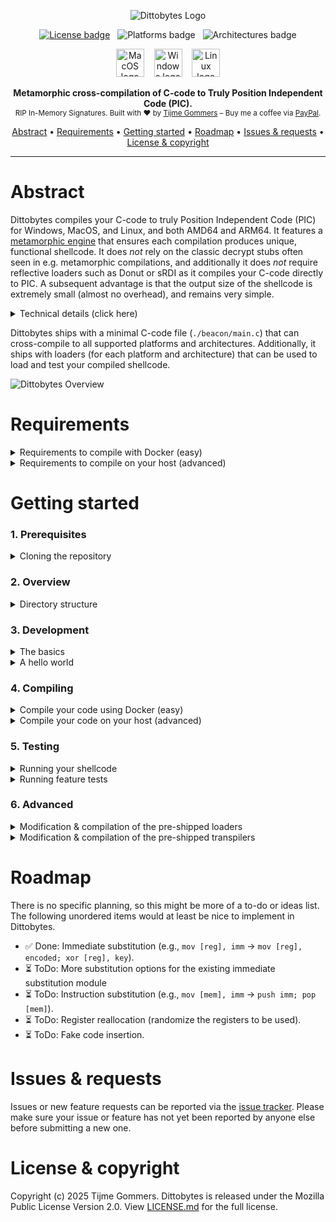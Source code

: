 <p align="center">
    <img src="https://gist.githubusercontent.com/tijme/c77f321c8dacd6d8ce8e0f9e2ab8c719/raw/a1386dc7a0a4186a6946ed955946c90474a6607b/dittobytes.svg?raw=true&cache=1" alt="Dittobytes Logo" />
</p>
<p align="center">
    <a href="https://github.com/tijme/dittobytes/blob/master/LICENSE.md"><img src="https://img.shields.io/badge/License-MPL%20V2.0-ec0545?style=for-the-badge&labelColor=c7003b" alt="License badge" /></a>
    &nbsp;
    <img src="https://img.shields.io/badge/Platforms-Windows,%20Linux%20%26%20MacOS-ec0545?style=for-the-badge&labelColor=c7003b" alt="Platforms badge" />
    &nbsp;
    <img src="https://img.shields.io/badge/Architectures-AMD64%20%26%20ARM64-ec0545?style=for-the-badge&labelColor=c7003b" alt="Architectures badge" />
</p>
<p align="center">
    <img src="https://gist.githubusercontent.com/tijme/7262f114a2e018e323fd97837525f87d/raw/f10fbeb6f8d6cbbc1fa3bf864982f0dc120f651f/os_macos.svg" alt="MacOS logo" height="45" />
    &nbsp;&nbsp;
    <img src="https://gist.githubusercontent.com/tijme/7262f114a2e018e323fd97837525f87d/raw/f10fbeb6f8d6cbbc1fa3bf864982f0dc120f651f/os_windows.svg" alt="Windows logo" height="45" />
    &nbsp;&nbsp;
    <img src="https://gist.githubusercontent.com/tijme/7262f114a2e018e323fd97837525f87d/raw/f10fbeb6f8d6cbbc1fa3bf864982f0dc120f651f/os_linux.svg" alt="Linux logo" height="45" />
</p>
<p align="center">
    <b>Metamorphic cross-compilation of C-code to Truly Position Independent Code (PIC).</b>
    <br/>
    <sup>RIP In-Memory Signatures. Built with ♥ by <a href="https://x.com/tijme">Tijme Gommers</a> – Buy me a coffee via <a href="https://www.paypal.me/tijmegommers">PayPal</a>.</sup>
    <br/>
</p>
<p align="center">
    <a href="#abstract">Abstract</a>
    •
    <a href="#requirements">Requirements</a>
    •
    <a href="#getting-started">Getting started</a>
    •
    <a href="#roadmap">Roadmap</a>
    •     
    <a href="#issues--requests">Issues & requests</a>
    •
    <a href="#license--copyright">License & copyright</a>
</p>
<hr>

# Abstract

Dittobytes compiles your C-code to truly Position Independent Code (PIC) for Windows, MacOS, and Linux, and both AMD64 and ARM64. It features a [metamorphic engine](https://en.wikipedia.org/wiki/Metamorphic_code) that ensures each compilation produces unique, functional shellcode. It does *not* rely on the classic decrypt stubs often seen in e.g. metamorphic compilations, and additionally it does *not* require reflective loaders such as Donut or sRDI as it compiles your C-code directly to PIC. A subsequent advantage is that the output size of the shellcode is extremely small (almost no overhead), and remains very simple.

<details>
    <summary>Technical details (click here)</summary>
    <hr>
    <p>
        Dittobytes uses a custom LLVM build with two custom <a href="https://llvm.org/docs/WritingAnLLVMNewPMPass.html">pass plugins</a>. Any compilation of your C-code using Dittobytes is done with this LLVM build. The first pass plugin (on intermediate level) ensures that certain constants (in e.g. data segments) are inlined, to aid in the development of Position Independent Code (PIC). The second pass plugin (on machine level) ensures that metamorphic transformations (e.g. instruction substitutions) are done, introducing randomness in the assembly code during compilation. This includes, but is not limited to:
        <ul>
            <li>Immediate substitution (e.g., <code>mov [reg], imm</code> → <code>mov [reg], encoded; xor [reg], key</code>).</li>
            <li>Instruction substitution (e.g., <code>mov [mem], imm</code> → <code>push imm; pop [mem]</code>).</li>
            <li>Register reallocation.</li>
            <li>Fake code insertion.</li>
        </ul>
    </p>
    <hr>
</details>

Dittobytes ships with a minimal C-code file (`./beacon/main.c`) that can cross-compile to all supported platforms and architectures. Additionally, it ships with loaders (for each platform and architecture) that can be used to load and test your compiled shellcode.

![Dittobytes Overview](https://gist.githubusercontent.com/tijme/fe693d86e15cd015764bc6ea85225a66/raw/07037ee07c69d5425a2839150ccac15c8b96ce1f/overview.svg)

# Requirements

<details>
    <summary>Requirements to compile with Docker (easy)</summary>
    <hr>
    <p>
        Compiling the shellcode <a href="#compiling">can be easily done</a> via Docker, using the provided <code>Dockerfile</code>. However, this <code>Dockerfile</code> builds <a href="https://github.com/llvm/llvm-project">LLVM</a> from source, which requires quite some memory and disk space in your container. I got it to work with the following Docker resource settings (which seem to be a minimum for now):
        <br>
        <ul>
            <li>CPU limit: 8</li>
            <li>Memory limit: 10 GB</li>
            <li>Swap: 2 GB</li>
            <li>Disk usage limit: 1 TB (but this can likely be much lower)</li>
        </ul>
        If the container has insufficient resources, the build might fail with the following error: <code>ERROR: failed to solve: ResourceExhausted: process "/bin/sh -c ninja && ninja install" did not complete successfully: cannot allocate memory`</code>.
    </p>
    <hr>
</details>

<details>
    <summary>Requirements to compile on your host (advanced)</summary>
    <hr>
    <p>
        Compiling the shellcode <a href="#compiling">can be done</a> on your host as well. However, as you would need to build <a href="https://github.com/llvm/llvm-project">LLVM</a> from source, quite some memory and disk space is required. I got it to work with the following resources:
        <br>
        <ul>
            <li>CPU cores: 8</li>
            <li>Memory: 16 GB</li>
            <li>Disk space: 1 TB (but this can likely be much lower)</li>
        </ul>
    </p>
    <hr>
</details>

# Getting started

### 1. Prerequisites

<details>
    <summary>Cloning the repository</summary>
    <hr>
    <ul>
        <li>Use Git to clone this repo:<br><code>git clone https://github.com/tijme/dittobytes.git</code></li>
        <li><a href="https://github.com/tijme/dittobytes/blob/master/.github/laughing.gif">Review</a> the code so you know what you're compiling and running.</li>
        <li>Finally, cd into the project and start developing:<br><code>cd ./dittobytes/</code></li>
    </ul>
    <hr>
</details>

### 2. Overview

<details>
    <summary>Directory structure</summary>
    <hr>

    dittobytes/
    ├── beacon/                         # Your C-code that will compile to shellcode.
    │   ├── main.c                       
    ├── loaders/                        # Simple shellcode loaders for testing purposes.
    │   └── [platform]/
    │       ├── src/
    │       │   └── main.c
    │       └── lib/
    │           └── ...
    ├── builds/                         # Build dir containing loaders and your shellcodes.
    │   ├── beacon-[platform]-[arch].bin
    │   ├── loader-[platform]-[arch].[ext]
    │   └── ...
    ├── scripts/                        # Helper scripts used by the makefile(s).
    │   ├── extract-text-segment.py
    │   └── ...
    ├── tests/                          # C-code files used for feature testing.
    │   ├── [feature-test].c
    │   └── ...
    └── transpilers/                    # The LLVM plugins that act as metamorphic engine.
        ├── intermediate/
        │   └── src/
        │       ├── IntermediateTranspiler.cpp
        │       └── ...
        └── machine/
            └── src/
                ├── MachineTranspiler.cpp
                └── ...

<hr>
</details>

### 3. Development

<details>
    <summary>The basics</summary>
    <hr>
    <p>
        You can modify <code>./beacon/main.c</code> however you like. Just keep the following in mind:
        <br>
        <ul>
            <li>The first function in your code must be named <code>EntryFunction</code>.</li>
            <li><code>EntryFunction</code> must literally (in order) be the first function in your code.</li>
            <li>You cannot use global variables (PIC limitation).</li>
            <li>You cannot use any data from other segments (PIC limitation).</li>
            <li>You must resolve any API function you want to use by yourself (PIC limitation).</li>
        </ul>
    </p>
    <p>
        The following example may give you some guidance. It fakes global variables by using a context struct that you would need to pass to any function you call. It initializes a string by using a char[] array. It calls another function by defining its definition first (as the other function needs to be defined before you can call it, but it cannot be the first function in your code).
    </p>
    <p>
        <a href="https://gist.github.com/tijme/01331c822a7e6e05fd192d4d3d118647">Example 'The Basics'</a>
    </p>
    <hr>
</details>

<details>
    <summary>A hello world</summary>
    <hr>
    <p>
        A hello world requires printing to the console, thus requiring an OS API call to e.g. <code>puts</code>. This is OS specific. For example, for Windows it would require loading <code>KERNEL32.dll</code>, ultimately resolving <code>LoadLibraryA</code> and <code>GetProcAddress</code>. With these two functions resolved, you can then load any function address, such as the address of <code>puts</code>.
    </p>
    <p>
        An example would become quite large, thus for now I'd like to forward you to <a href="https://github.com/tijme/relocatable">Relocatable</a>. This is a Position Independent Code (PIC) which pops a message box and calculator as example.
    </p>
    <hr>
</details>

### 4. Compiling

<details>
    <summary>Compile your code using Docker (easy)</summary>
    <hr>
    <ul>
        <li>Build the Docker container:<br><code>docker build -t dittobytes .</code></li>
        <li>Run the Docker container:<br><code>docker run --rm -v ".:/tmp/workdir" -it dittobytes</code></li>
        <li>Compile your code:<br><code>make</code></li>
    </ul>
    <hr>
</details>

<details>
    <summary>Compile your code on your host (advanced)</summary>
    <hr>
    <p>
        Clang and LLVM are used to cross-compile the loader and beacon. If you want to perform this compilation on your host machine, configure your host the same way as the Docker container is configured. Take a look at the <a href="https://github.com/tijme/dittobytes/blob/master/Dockerfile">Dockerfile</a> for reference. For now, there is no further documentation on setting up the environment on your host machine.
    </p>
    <hr>
</details>

### 5. Testing

<details>
    <summary>Running your shellcode</summary>
    <hr>
    <ul>
        <li>
            Run and test your shellcode using the pre-shipped shellcode loader:
            <br>
            <code>./builds/loader-[os]-[arch].[ext] ./builds/beacon-[os]-[arch].bin</code>
        </li>
    </ul>
    <hr>
</details>

<details>
    <summary>Running feature tests</summary>
    <hr>
    <p>
        Dittobytes comes pre-shipped with feature tests. A feature test is similar to a unit test, but tests from a large feature perspective, instead of a specific code unit perspective. Currently, you can only run feature tests for shellcodes that are compiled for the platform you are running the tests on. For example, in the Docker container only the Linux shellcode would be tested & verified.
        <br>
        <ul>
            <li>
                <li>Run the Docker container:<br><code>docker run --rm -v ".:/tmp/workdir" -it dittobytes</code></li>
                <li>Build the tests:<br><code>make test-suite-build</code></li>
                <li>Run the tests:<br><code>make test-suite-test</code></li>
            </li>
        </ul>
    </p>
    <hr>
</details>

### 6. Advanced

<details>
    <summary>Modification & compilation of the pre-shipped loaders</summary>
    <hr>
    <p>
        You can modify the pre-shipped loaders by editing the code in <code>./loaders/[platform]/src/main.c</code>, after which you can compile them using the following commands in the root of the Dittobytes project:
        <br>
        <ul>
            <li>Build the Docker container:<br><code>docker build -t dittobytes-loaders -f ./loaders/Dockerfile .</code></li>
            <li>Run the Docker container:<br><code>docker run --rm -v ".:/tmp/workdir" -it dittobytes-loaders</code></li>
            <li>Move to the right directory:<br><code>cd ./loaders/</code></li>
            <li>Compile the loaders:<br><code>make</code></li>
        </ul>
    </p>
    <hr>
</details>

<details>
    <summary>Modification & compilation of the pre-shipped transpilers</summary>
    <hr>
    <p>
        You can modify the pre-shipped transpiler(s) by editing the code in <code>./transpilers/[type]/src/[type].cpp</code>, after which you can compile them using the following commands in the root of the Dittobytes project:
        <br>
        <ul>
            <li>Build the Docker container:<br><code>docker build -t dittobytes-transpilers -f ./transpilers/Dockerfile .</code></li>
            <li>Run the Docker container:<br><code>docker run --rm -v ".:/tmp/workdir" -it dittobytes-transpilers</code></li>
            <li>Move to the right directory:<br><code>cd ./transpilers/[type]/</code></li>
            <li>Compile the transpiler:<br><code>make</code></li>
        </ul>
        Dittobytes ships with two transpilers. The first one is the intermediate transpiler that uses a modern <a href="https://llvm.org/docs/WritingAnLLVMNewPMPass.html">LLVM Function Pass</a> to inline constant variables otherwise located in <code>.rodata</code> segments. The second one is the machine transpiler that uses a legacy <a href="https://llvm.org/docs/WritingAnLLVMPass.html#the-machinefunctionpass-class">LLVM MachineFunction Pass</a> to perform the metamorphism.
    </p>
    <hr>
</details>

# Roadmap

There is no specific planning, so this might be more of a to-do or ideas list. The following unordered items would at least be nice to implement in Dittobytes.

* ✅ Done: Immediate substitution (e.g., `mov [reg], imm` → `mov [reg], encoded; xor [reg], key`).
* ⏳ ToDo: More substitution options for the existing immediate substitution module
* ⏳ ToDo: Instruction substitution (e.g., `mov [mem], imm` → `push imm; pop [mem]`).
* ⏳ ToDo: Register reallocation (randomize the registers to be used).
* ⏳ ToDo: Fake code insertion.

# Issues & requests

Issues or new feature requests can be reported via the [issue tracker](https://github.com/tijme/dittobytes/issues). Please make sure your issue or feature has not yet been reported by anyone else before submitting a new one.

# License & copyright

Copyright (c) 2025 Tijme Gommers. Dittobytes is released under the Mozilla Public License Version 2.0. View [LICENSE.md](https://github.com/tijme/dittobytes/blob/master/LICENSE.md) for the full license.
